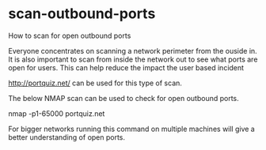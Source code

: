 # scan-outbound-ports
How to scan for open outbound ports

Everyone concentrates on scanning a network perimeter from the ouside in. 
It is also important to scan from inside the network out to see what ports are open for users. 
This can help reduce the impact the user based incident

http://portquiz.net/ can be used for this type of scan.

The below NMAP scan can be used to check for open outbound ports.

nmap -p1-65000 portquiz.net

For bigger networks running this command on multiple machines will give a better understanding of open ports.
